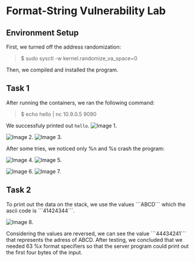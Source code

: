 # Format-String Vulnerability Lab

## Environment Setup

First, we turned off the address randomization:

>  $ sudo sysctl -w kernel.randomize_va_space=0

Then, we compiled and installed the program.


## Task 1

After running the containers, we ran the following command:
> $ echo hello | nc 10.9.0.5 9090

We successfuly printed out ```hello```.
![Image 1.](https://git.fe.up.pt/fsi/fsi2425/logs/l05g06/-/raw/main/Images/Task1_LOGBOOK6.png)

![Image 2.](https://git.fe.up.pt/fsi/fsi2425/logs/l05g06/-/raw/main/Images/using%25d.png)
![Image 3.](https://git.fe.up.pt/fsi/fsi2425/logs/l05g06/-/raw/main/Images/Using%25d.png)

After some tries, we noticed only %n and %s crash the program:

![Image 4.](https://git.fe.up.pt/fsi/fsi2425/logs/l05g06/-/raw/main/Images/using%25n.png)
![Image 5.](https://git.fe.up.pt/fsi/fsi2425/logs/l05g06/-/raw/main/Images/Using%25n.png)


![Image 6.](https://git.fe.up.pt/fsi/fsi2425/logs/l05g06/-/raw/main/Images/using%25s.png)
![Image 7.](https://git.fe.up.pt/fsi/fsi2425/logs/l05g06/-/raw/main/Images/Using%25s.png)


## Task 2

To print out the data on the stack, we use the values ´´´ABCD´´´ which the ascii code is ´´´41424344´´´. 

![Image 8.](https://git.fe.up.pt/fsi/fsi2425/logs/l05g06/-/raw/main/Images/Task2_LOGBOOK6.png)

Considering the values are reversed, we can see the value ´´´44434241´´´ that represents the adress of ABCD.
After testing, we concluded that we needed 63 %x format specifiers so that the server program could print out the first four bytes of the input.